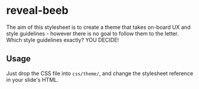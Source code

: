 # reveal-beeb
The aim of this stylesheet is to create a theme that takes on-board UX and style
guidelines - however there is no goal to follow them to the letter. Which style
guidelines exactly? YOU DECIDE!

## Usage
Just drop the CSS file into `css/theme/`, and change the stylesheet reference in
your slide's HTML.
